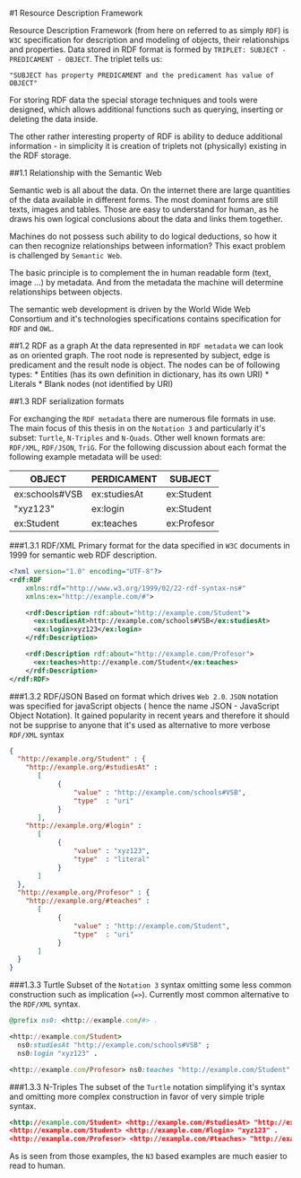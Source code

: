 #1	Resource Description Framework

Resource Description Framework (from here on referred to as simply `RDF`) is `W3C` specification for description and modeling of objects, their relationships and properties. Data stored in RDF format is formed by `TRIPLET: SUBJECT - PREDICAMENT - OBJECT`. The triplet tells us:

    "SUBJECT has property PREDICAMENT and the predicament has value of OBJECT"

For storing RDF data the special storage techniques and tools were designed, which allows additional functions such as querying, inserting or deleting the data inside. 

The other rather interesting property of RDF is ability to deduce additional information - in simplicity it is creation of triplets not (physically) existing in the RDF storage.

##1.1	Relationship with the Semantic Web

Semantic web is all about the data. On the internet there are large quantities of the data available in different forms. The most dominant forms are still texts, images and tables. Those are easy to understand for human, as he draws his own logical conclusions about the data and links them together.

Machines do not possess such ability to do logical deductions, so how it can then recognize relationships between information? This exact problem is challenged by `Semantic Web`. 

The basic principle is to complement the in human readable form (text, image ...) by metadata. And from the metadata the machine will determine relationships between objects. 

The semantic web development is driven by the World Wide Web Consortium and it's technologies specifications contains specification for `RDF` and `OWL`.

##1.2	RDF as a graph
At the data represented in `RDF metadata` we can look as on oriented graph. The root node is represented by subject, edge is predicament and the result node is object.
The nodes can be of following types:
    * Entities (has its own definition in dictionary, has its own URI)
    * Literals
    * Blank nodes (not identified by URI)

##1.3	RDF serialization formats

For exchanging the `RDF metadata` there are numerous file formats in use. The main focus of this thesis in on the  `Notation 3` and particularly it's subset: `Turtle`, `N-Triples` and `N-Quads`. Other well known formats are: `RDF/XML`, `RDF/JSON`, `TriG`. For the following discussion about each format the following example metadata will be used:

| OBJECT | PERDICAMENT | SUBJECT |
| -- | -- | -- |
|ex:schools#VSB	|ex:studiesAt |	ex:Student |
|"xyz123" |	ex:login | ex:Student |
| ex:Student | ex:teaches | ex:Profesor |

###1.3.1 RDF/XML
Primary format for the data specified in `W3C` documents in 1999 for semantic web RDF description.
```xml
<?xml version="1.0" encoding="UTF-8"?>
<rdf:RDF
	xmlns:rdf="http://www.w3.org/1999/02/22-rdf-syntax-ns#"
	xmlns:ex="http://example.com/#">

	<rdf:Description rdf:about="http://example.com/Student">
      <ex:studiesAt>http://example.com/schools#VSB</ex:studiesAt>
      <ex:login>xyz123</ex:login>
	</rdf:Description>

	<rdf:Description rdf:about="http://example.com/Profesor">
      <ex:teaches>http://example.com/Student</ex:teaches>
	</rdf:Description>
</rdf:RDF>
```

###1.3.2 RDF/JSON
Based on format which drives `Web 2.0`. `JSON` notation was specified for javaScript objects ( hence the name JSON - JavaScript Object Notation). It gained popularity in recent years and therefore it should not be supprise to anyone that it's used as alternative to more verbose `RDF/XML` syntax

```json
{
  "http://example.org/Student" : {
    "http://example.org/#studiesAt" : 
       [ 
            {  
                "value" : "http://example.com/schools#VSB", 
                "type"  : "uri"
            } 
       ],
    "http://example.org/#login" : 
       [ 
            {   
                "value" : "xyz123", 
                "type"  : "literal" 
            }
       ] 
  },
  "http://example.org/Profesor" : {
    "http://example.org/#teaches" : 
       [ 
            {  
                "value" : "http://example.com/Student", 
                "type"  : "uri" 
            } 
       ] 
  }
}
```

###1.3.3 Turtle
Subset of the `Notation 3` syntax omitting some less common construction such as implication (`=>`). Currently most common alternative to the `RDF/XML` syntax.

```ruby
@prefix ns0: <http://example.com/#> .

<http://example.com/Student>
  ns0:studiesAt "http://example.com/schools#VSB" ;
  ns0:login "xyz123" .

<http://example.com/Profesor> ns0:teaches "http://example.com/Student" .
```

###1.3.3 N-Triples
The subset of the `Turtle` notation simplifying it's syntax and omitting more complex construction in favor of very simple triple syntax.

```xml
<http://example.com/Student> <http://example.com/#studiesAt> "http://example.com/schools#VSB" .
<http://example.com/Student> <http://example.com/#login> "xyz123" .
<http://example.com/Profesor> <http://example.com/#teaches> "http://example.com/Student" .
```

As is seen from those examples, the `N3` based examples are much easier to read to human.